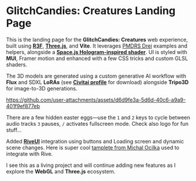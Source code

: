 # GlitchCandies: Creatures Landing Page

This is the landing page for the **GlitchCandies: Creatures** web experience, built using [**R3F**](https://r3f.docs.pmnd.rs/getting-started/introduction), [**Three.js**](https://threejs.org/examples/), and **Vite**. 
It leverages [PMDRS Drei](https://github.com/pmndrs/drei) examples and helpers, alongside a [**Space.js Hologram-inspired shader**](https://alien.js.org/examples/three/shader_hologram.html). 
UI is styled with **MUI**, Framer motion and enhanced with a few CSS tricks and custom GLSL shaders.

The 3D models are generated using a custom generative AI workflow with **Flux** and SDXL **LoRAs** (see [**Civitai profile**](https://civitai.com/user/koshimazaki) for download) alongside **Tripo3D** for image-to-3D generations.

https://github.com/user-attachments/assets/d6d9fe3a-5d6d-40c6-a9a9-401f9ef877eb

There are a few hidden easter eggs—use the `1` and `2` keys to cycle between audio tracks `3` pauses, `/` activates fullscreen mode. Check also logo for fun stuff...

Added [**RiveUI**](https://github.com/rive-app/rive-react) integration using buttons and Loading screen and dynamic scene changes. 
Here is super cool [tamplete from Michal Ocilka](https://rive.app/community/files/12307-23404-astralion-ui/) used to integrate with Rive. 

I see this as a living project and will continue adding new features as I explore the **WebGL** and **Three.js** ecosystem.

